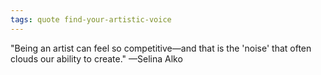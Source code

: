 ```yaml
---
tags: quote find-your-artistic-voice 
---
```


"Being an artist can feel so competitive—and that is the 'noise' that often clouds our ability to create." —Selina Alko